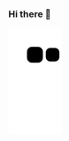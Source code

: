 ### Hi there 👋

<picture>
<!--   <source media="(prefers-color-scheme: dark)" srcset="github-snake-dark.svg" />
  <source media="(prefers-color-scheme: light)" srcset="github-snake.svg" /> -->
  <img alt="github-snake" src="https://raw.githubusercontent.com/ZhangIvan1/ZhangIvan1/main/assets/github-contribution-grid-snake.svg" />
</picture>
